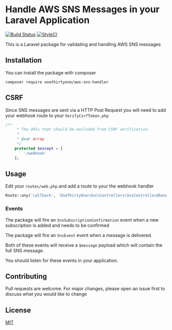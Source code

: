 # Handle AWS SNS Messages in your Laravel Application

[![Build Status](https://travis-ci.org/robbfountain/aws-sns-handler.svg?branch=master)](https://travis-ci.org/robbfountain/aws-sns-handler) [![StyleCI](https://github.styleci.io/repos/252278727/shield?branch=master)](https://github.styleci.io/repos/252278727)

This is a Laravel package for validating and handling AWS SNS messages


## Installation
You can install the package with composer

```
composer require onethirtyone/aws-sns-handler
```

## CSRF
Since SNS messages are sent via a HTTP Post Request you will need to add your webhook route to your ```VerifyCsrfToken.php```
```php
/**
     * The URIs that should be excluded from CSRF verification.
     *
     * @var array
     */
    protected $except = [
        '/webhook'
    ];
```

## Usage
Edit your ```routes/web.php``` and add a route to your the webhook handler
```php
Route::any('callback', 'OneThirtyOne\Sns\Controllers\SnsController@handle');
```

### Events
The package will fire an ```SnsSubscriptionConfirmation``` event when a new subscription is added and needs to be confirmed

The package will fire an ```SnsEvent``` event when a message is delivered.

Both of these events will receive a ```$message``` payload which will contain the full SNS message. 

You should listen for these events in your application.

## Contributing
Pull requests are welcome.  For major changes, please open an issue first to discuss what you would like to change

## License
[MIT](https://choosealicense.com/licenses/mit/)


